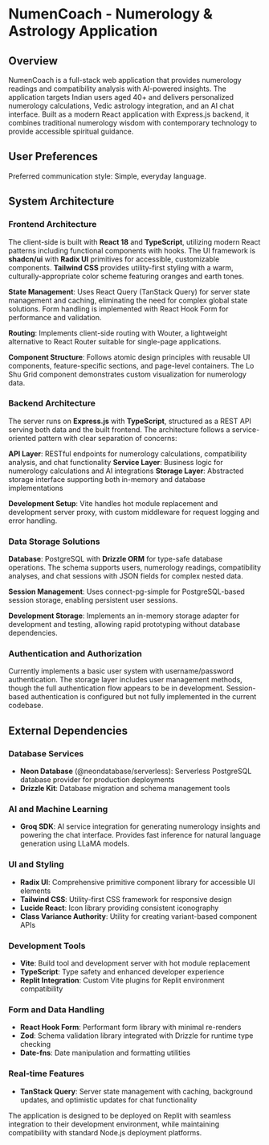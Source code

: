 # NumenCoach - Numerology & Astrology Application

## Overview

NumenCoach is a full-stack web application that provides numerology readings and compatibility analysis with AI-powered insights. The application targets Indian users aged 40+ and delivers personalized numerology calculations, Vedic astrology integration, and an AI chat interface. Built as a modern React application with Express.js backend, it combines traditional numerology wisdom with contemporary technology to provide accessible spiritual guidance.

## User Preferences

Preferred communication style: Simple, everyday language.

## System Architecture

### Frontend Architecture
The client-side is built with **React 18** and **TypeScript**, utilizing modern React patterns including functional components with hooks. The UI framework is **shadcn/ui** with **Radix UI** primitives for accessible, customizable components. **Tailwind CSS** provides utility-first styling with a warm, culturally-appropriate color scheme featuring oranges and earth tones.

**State Management**: Uses React Query (TanStack Query) for server state management and caching, eliminating the need for complex global state solutions. Form handling is implemented with React Hook Form for performance and validation.

**Routing**: Implements client-side routing with Wouter, a lightweight alternative to React Router suitable for single-page applications.

**Component Structure**: Follows atomic design principles with reusable UI components, feature-specific sections, and page-level containers. The Lo Shu Grid component demonstrates custom visualization for numerology data.

### Backend Architecture
The server runs on **Express.js** with **TypeScript**, structured as a REST API serving both data and the built frontend. The architecture follows a service-oriented pattern with clear separation of concerns:

**API Layer**: RESTful endpoints for numerology calculations, compatibility analysis, and chat functionality
**Service Layer**: Business logic for numerology calculations and AI integrations
**Storage Layer**: Abstracted storage interface supporting both in-memory and database implementations

**Development Setup**: Vite handles hot module replacement and development server proxy, with custom middleware for request logging and error handling.

### Data Storage Solutions
**Database**: PostgreSQL with **Drizzle ORM** for type-safe database operations. The schema supports users, numerology readings, compatibility analyses, and chat sessions with JSON fields for complex nested data.

**Session Management**: Uses connect-pg-simple for PostgreSQL-based session storage, enabling persistent user sessions.

**Development Storage**: Implements an in-memory storage adapter for development and testing, allowing rapid prototyping without database dependencies.

### Authentication and Authorization
Currently implements a basic user system with username/password authentication. The storage layer includes user management methods, though the full authentication flow appears to be in development. Session-based authentication is configured but not fully implemented in the current codebase.

## External Dependencies

### Database Services
- **Neon Database** (@neondatabase/serverless): Serverless PostgreSQL database provider for production deployments
- **Drizzle Kit**: Database migration and schema management tools

### AI and Machine Learning
- **Groq SDK**: AI service integration for generating numerology insights and powering the chat interface. Provides fast inference for natural language generation using LLaMA models.

### UI and Styling
- **Radix UI**: Comprehensive primitive component library for accessible UI elements
- **Tailwind CSS**: Utility-first CSS framework for responsive design
- **Lucide React**: Icon library providing consistent iconography
- **Class Variance Authority**: Utility for creating variant-based component APIs

### Development Tools
- **Vite**: Build tool and development server with hot module replacement
- **TypeScript**: Type safety and enhanced developer experience
- **Replit Integration**: Custom Vite plugins for Replit environment compatibility

### Form and Data Handling
- **React Hook Form**: Performant form library with minimal re-renders
- **Zod**: Schema validation library integrated with Drizzle for runtime type checking
- **Date-fns**: Date manipulation and formatting utilities

### Real-time Features
- **TanStack Query**: Server state management with caching, background updates, and optimistic updates for chat functionality

The application is designed to be deployed on Replit with seamless integration to their development environment, while maintaining compatibility with standard Node.js deployment platforms.